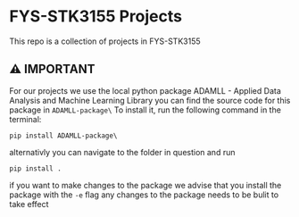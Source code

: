 # FYS-STK3155 Projects
This repo is a collection of projects in FYS-STK3155

## ⚠️ IMPORTANT
For our projects we use the local python package
ADAMLL - Applied Data Analysis and Machine Learning Library
you can find the source code for this package in `ADAMLL-package\`
To install it, run the following command in the terminal:
```
pip install ADAMLL-package\
```
alternativly you can navigate to the folder in question and run
```
pip install .
```
if you want to make changes to the package we advise that you install the package with the `-e` flag
any changes to the package needs to be bulit to take effect
